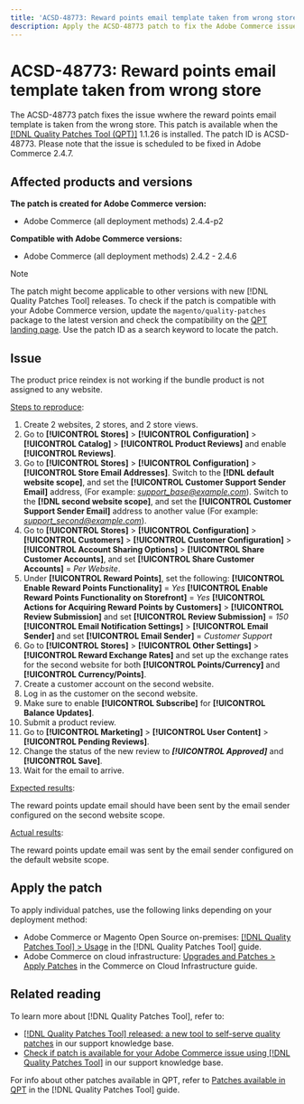 ```yaml
---
title: 'ACSD-48773: Reward points email template taken from wrong store'
description: Apply the ACSD-48773 patch to fix the Adobe Commerce issue where the reward points email template is taken from the wrong store.
---
```

# ACSD-48773: Reward points email template taken from wrong store

The ACSD-48773 patch fixes the issue wwhere the reward points email template is taken from the wrong store. This patch is available when the [[!DNL Quality Patches Tool (QPT)]](/help/announcements/adobe-commerce-announcements/magento-quality-patches-released-new-tool-to-self-serve-quality-patches.md) 1.1.26 is installed. The patch ID is ACSD-48773. Please note that the issue is scheduled to be fixed in Adobe Commerce 2.4.7.

## Affected products and versions

**The patch is created for Adobe Commerce version:**

* Adobe Commerce (all deployment methods) 2.4.4-p2

**Compatible with Adobe Commerce versions:**

* Adobe Commerce (all deployment methods) 2.4.2 - 2.4.6

>[!NOTE]
>
>The patch might become applicable to other versions with new [!DNL Quality Patches Tool] releases. To check if the patch is compatible with your Adobe Commerce version, update the `magento/quality-patches` package to the latest version and check the compatibility on the [QPT landing page](https://experienceleague.adobe.com/tools/commerce-quality-patches/index.html). Use the patch ID as a search keyword to locate the patch.

## Issue

The product price reindex is not working if the bundle product is not assigned to any website.

<u>Steps to reproduce</u>:

1. Create 2 websites, 2 stores, and 2 store views.
1. Go to **[!UICONTROL Stores]** > **[!UICONTROL Configuration]** > **[!UICONTROL Catalog]** > **[!UICONTROL Product Reviews]** and enable **[!UICONTROL Reviews]**.
1. Go to **[!UICONTROL Stores]** > **[!UICONTROL Configuration]** > **[!UICONTROL Store Email Addresses]**.
Switch to the **[!DNL default website scope]**, and set the **[!UICONTROL Customer Support Sender Email]** address, (For example: *support_base@example.com*).
Switch to the **[!DNL second website scope]**, and set the **[!UICONTROL Customer Support Sender Email]** address to another value (For example: *support_second@example.com*).
1. Go to **[!UICONTROL Stores]** > **[!UICONTROL Configuration]** > **[!UICONTROL Customers]** > **[!UICONTROL Customer Configuration]** > **[!UICONTROL Account Sharing Options]** > **[!UICONTROL Share Customer Accounts]**, and set **[!UICONTROL Share Customer Accounts]** = *Per Website*.
1. Under **[!UICONTROL Reward Points]**, set the following:
**[!UICONTROL Enable Reward Points Functionality]** = *Yes*
**[!UICONTROL Enable Reward Points Functionality on Storefront]** = *Yes*
**[!UICONTROL Actions for Acquiring Reward Points by Customers]** > **[!UICONTROL Review Submission]** and set **[!UICONTROL Review Submission]** = *150*
**[!UICONTROL Email Notification Settings]** > **[!UICONTROL Email Sender]** and set **[!UICONTROL Email Sender]** = *Customer Support*
1. Go to **[!UICONTROL Stores]** > **[!UICONTROL Other Settings]** > **[!UICONTROL Reward Exchange Rates]** and set up the exchange rates for the second website for both **[!UICONTROL Points/Currency]** and **[!UICONTROL Currency/Points]**.
1. Create a customer account on the second website.
1. Log in as the customer on the second website.
1. Make sure to enable **[!UICONTROL Subscribe]** for **[!UICONTROL Balance Updates]**.
1. Submit a product review.
1. Go to **[!UICONTROL Marketing]** > **[!UICONTROL User Content]** > **[!UICONTROL Pending Reviews]**.
1. Change the status of the new review to ***[!UICONTROL Approved]*** and **[!UICONTROL Save]**.
1. Wait for the email to arrive.

<u>Expected results</u>:

The reward points update email should have been sent by the email sender configured on the second website scope.

<u>Actual results</u>:

The reward points update email was sent by the email sender configured on the default website scope.

## Apply the patch

To apply individual patches, use the following links depending on your deployment method:

* Adobe Commerce or Magento Open Source on-premises: [[!DNL Quality Patches Tool] > Usage](https://experienceleague.adobe.com/docs/commerce-operations/tools/quality-patches-tool/usage.html) in the [!DNL Quality Patches Tool] guide.
* Adobe Commerce on cloud infrastructure: [Upgrades and Patches > Apply Patches](https://experienceleague.adobe.com/docs/commerce-cloud-service/user-guide/develop/upgrade/apply-patches.html) in the Commerce on Cloud Infrastructure guide.

## Related reading

To learn more about [!DNL Quality Patches Tool], refer to:

* [[!DNL Quality Patches Tool] released: a new tool to self-serve quality patches](/help/announcements/adobe-commerce-announcements/magento-quality-patches-released-new-tool-to-self-serve-quality-patches.md) in our support knowledge base.
* [Check if patch is available for your Adobe Commerce issue using [!DNL Quality Patches Tool]](/help/support-tools/patches-available-in-qpt-tool/check-patch-for-magento-issue-with-magento-quality-patches.md) in our support knowledge base.

For info about other patches available in QPT, refer to [Patches available in QPT](https://experienceleague.adobe.com/tools/commerce-quality-patches/index.html) in the [!DNL Quality Patches Tool] guide.

